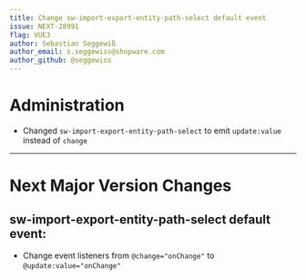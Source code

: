 ```yaml
---
title: Change sw-import-export-entity-path-select default event
issue: NEXT-28991
flag: VUE3
author: Sebastian Seggewiß
author_email: s.seggewiss@shopware.com
author_github: @seggewiss
---
```

# Administration
* Changed `sw-import-export-entity-path-select` to emit `update:value` instead of `change`
___
# Next Major Version Changes
## sw-import-export-entity-path-select default event:
* Change event listeners from `@change="onChange"` to `@update:value="onChange"`